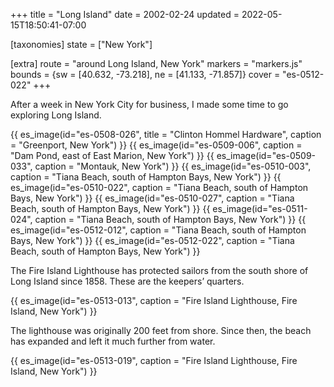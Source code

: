 +++
title = "Long Island"
date = 2002-02-24
updated = 2022-05-15T18:50:41-07:00

[taxonomies]
state = ["New York"]

[extra]
route = "around Long Island, New York"
markers = "markers.js"
bounds = {sw = [40.632, -73.218], ne = [41.133, -71.857]}
cover = "es-0512-022"
+++

After a week in New York City for business, I made some time to go exploring Long Island.

<!-- more -->

{{ es_image(id="es-0508-026", title = "Clinton Hommel Hardware", caption = "Greenport, New York") }}
{{ es_image(id="es-0509-006", caption = "Dam Pond, east of East Marion, New York") }}
{{ es_image(id="es-0509-033", caption = "Montauk, New York") }}
{{ es_image(id="es-0510-003", caption = "Tiana Beach, south of Hampton Bays, New York") }}
{{ es_image(id="es-0510-022", caption = "Tiana Beach, south of Hampton Bays, New York") }}
{{ es_image(id="es-0510-027", caption = "Tiana Beach, south of Hampton Bays, New York") }}
{{ es_image(id="es-0511-024", caption = "Tiana Beach, south of Hampton Bays, New York") }}
{{ es_image(id="es-0512-012", caption = "Tiana Beach, south of Hampton Bays, New York") }}
{{ es_image(id="es-0512-022", caption = "Tiana Beach, south of Hampton Bays, New York") }}

The Fire Island Lighthouse has protected sailors from the south shore of Long Island since 1858. These are the keepers’ quarters.

{{ es_image(id="es-0513-013", caption = "Fire Island Lighthouse, Fire Island, New York") }}

The lighthouse was originally 200 feet from shore. Since then, the beach has expanded and left it much further from water.

{{ es_image(id="es-0513-019", caption = "Fire Island Lighthouse, Fire Island, New York") }}
